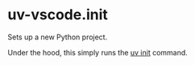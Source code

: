 # uv-vscode.init 

Sets up a new Python project.

Under the hood, this simply runs the [uv init](https://docs.astral.sh/uv/reference/cli/#uv-init) command.